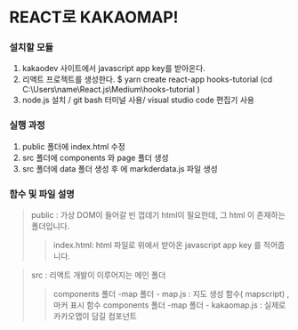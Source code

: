 # REACT로 KAKAOMAP!

### 설치할 모듈
  
  1. kakaodev 사이트에서 javascript app key를 받아온다. 
  2. 리액트 프로젝트를 생성한다. $ yarn create react-app hooks-tutorial (cd C:\Users\name\React.js\Medium\hooks-tutorial )
  3. node.js 설치 / git bash 터미널 사용/ visual studio code 편집기 사용


### 실행 과정

1. public 폴더에 index.html 수정
2. src 폴더에 components 와 page 폴더 생성
3. src 폴더에 data 폴더 생성 후 에 markderdata.js 파일 생성


### 함수 및 파일 설명


> public : 가상 DOM이 들어갈 빈 껍데기 html이 필요한데, 그 html 이 존재하는 폴더입니다.
> > index.html: html 파일로 위에서 받아온 javascript app  key 를 적어줍니다.

> src : 리액트 개발이 이루어지는 메인 폴더
> > components 폴더 -map 폴더 - map.js : 지도 생성 함수( mapscript) , 마커 표시 함수 
> > components 폴더 -map 폴더 - kakaomap.js : 실제로 카카오맵이 담길 컴포넌트 
